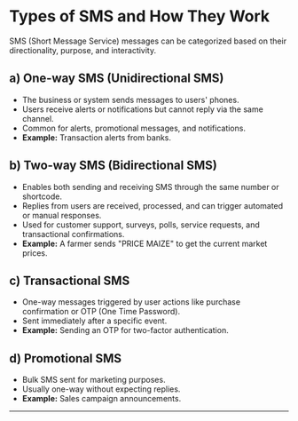 # Types of SMS and How They Work

SMS (Short Message Service) messages can be categorized based on their directionality, purpose, and interactivity.

## a) One-way SMS (Unidirectional SMS)

- The business or system sends messages to users' phones.
- Users receive alerts or notifications but cannot reply via the same channel.
- Common for alerts, promotional messages, and notifications.
- **Example:** Transaction alerts from banks.

## b) Two-way SMS (Bidirectional SMS)

- Enables both sending and receiving SMS through the same number or shortcode.
- Replies from users are received, processed, and can trigger automated or manual responses.
- Used for customer support, surveys, polls, service requests, and transactional confirmations.
- **Example:** A farmer sends "PRICE MAIZE" to get the current market prices.

## c) Transactional SMS

- One-way messages triggered by user actions like purchase confirmation or OTP (One Time Password).
- Sent immediately after a specific event.
- **Example:** Sending an OTP for two-factor authentication.

## d) Promotional SMS

- Bulk SMS sent for marketing purposes.
- Usually one-way without expecting replies.
- **Example:** Sales campaign announcements.

---
